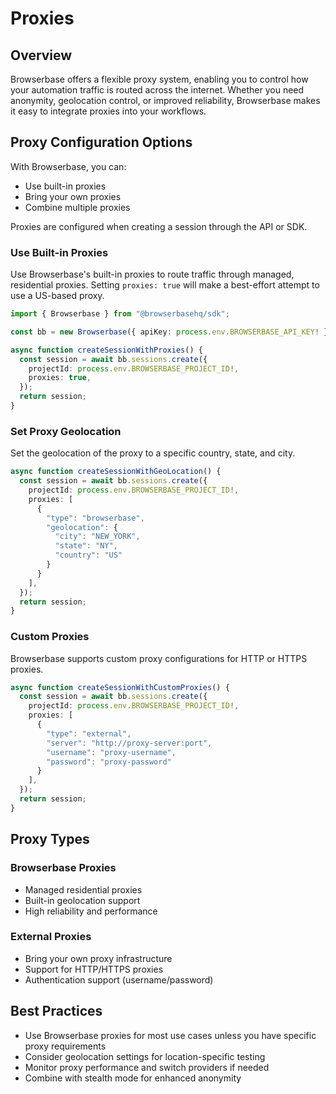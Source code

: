 # Proxies

## Overview

Browserbase offers a flexible proxy system, enabling you to control how your automation traffic is routed across the internet. Whether you need anonymity, geolocation control, or improved reliability, Browserbase makes it easy to integrate proxies into your workflows.

## Proxy Configuration Options

With Browserbase, you can:

- Use built-in proxies
- Bring your own proxies
- Combine multiple proxies

Proxies are configured when creating a session through the API or SDK.

### Use Built-in Proxies

Use Browserbase's built-in proxies to route traffic through managed, residential proxies. Setting `proxies: true` will make a best-effort attempt to use a US-based proxy.

```typescript
import { Browserbase } from "@browserbasehq/sdk";

const bb = new Browserbase({ apiKey: process.env.BROWSERBASE_API_KEY! });

async function createSessionWithProxies() {
  const session = await bb.sessions.create({
    projectId: process.env.BROWSERBASE_PROJECT_ID!,
    proxies: true,
  });
  return session;
}
```

### Set Proxy Geolocation

Set the geolocation of the proxy to a specific country, state, and city.

```typescript
async function createSessionWithGeoLocation() {
  const session = await bb.sessions.create({
    projectId: process.env.BROWSERBASE_PROJECT_ID!,
    proxies: [
      {
        "type": "browserbase",
        "geolocation": {
          "city": "NEW_YORK",
          "state": "NY",
          "country": "US"
        }
      }
    ],
  });
  return session;
}
```

### Custom Proxies

Browserbase supports custom proxy configurations for HTTP or HTTPS proxies.

```typescript
async function createSessionWithCustomProxies() {
  const session = await bb.sessions.create({
    projectId: process.env.BROWSERBASE_PROJECT_ID!,
    proxies: [
      {
        "type": "external",
        "server": "http://proxy-server:port",
        "username": "proxy-username",
        "password": "proxy-password"
      }
    ],
  });
  return session;
}
```

## Proxy Types

### Browserbase Proxies
- Managed residential proxies
- Built-in geolocation support
- High reliability and performance

### External Proxies
- Bring your own proxy infrastructure
- Support for HTTP/HTTPS proxies
- Authentication support (username/password)

## Best Practices

- Use Browserbase proxies for most use cases unless you have specific proxy requirements
- Consider geolocation settings for location-specific testing
- Monitor proxy performance and switch providers if needed
- Combine with stealth mode for enhanced anonymity